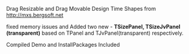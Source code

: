 Drag Resizable and Drag Movable Design Time Shapes from http://mxs.bergsoft.net 

fixed memory issues and Added two new - **TSizePanel, TSizeJvPanel (transparent)**
based on TPanel and TJvPanel(transparent) respectively.

Compiled Demo and InstallPackages Included
